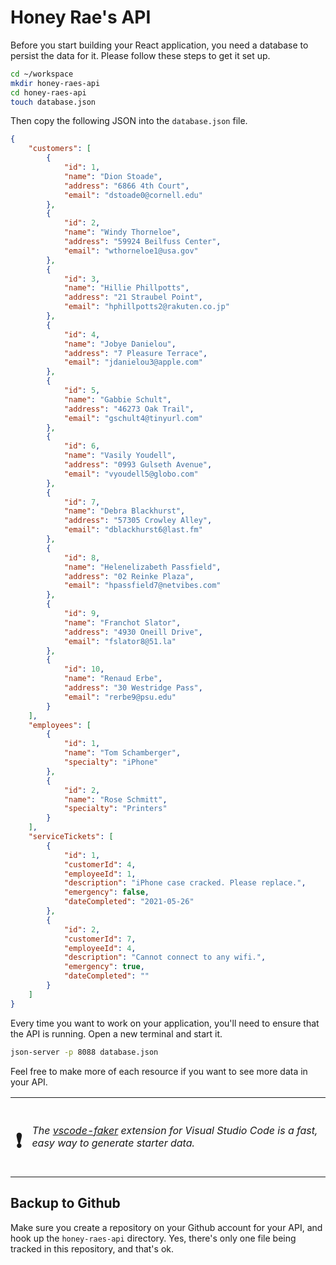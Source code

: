 # Honey Rae's API

Before you start building your React application, you need a database to persist the data for it. Please follow these steps to get it set up.

```sh
cd ~/workspace
mkdir honey-raes-api
cd honey-raes-api
touch database.json
```

Then copy the following JSON into the `database.json` file.

```json
{
    "customers": [
        {
            "id": 1,
            "name": "Dion Stoade",
            "address": "6866 4th Court",
            "email": "dstoade0@cornell.edu"
        },
        {
            "id": 2,
            "name": "Windy Thorneloe",
            "address": "59924 Beilfuss Center",
            "email": "wthorneloe1@usa.gov"
        },
        {
            "id": 3,
            "name": "Hillie Phillpotts",
            "address": "21 Straubel Point",
            "email": "hphillpotts2@rakuten.co.jp"
        },
        {
            "id": 4,
            "name": "Jobye Danielou",
            "address": "7 Pleasure Terrace",
            "email": "jdanielou3@apple.com"
        },
        {
            "id": 5,
            "name": "Gabbie Schult",
            "address": "46273 Oak Trail",
            "email": "gschult4@tinyurl.com"
        },
        {
            "id": 6,
            "name": "Vasily Youdell",
            "address": "0993 Gulseth Avenue",
            "email": "vyoudell5@globo.com"
        },
        {
            "id": 7,
            "name": "Debra Blackhurst",
            "address": "57305 Crowley Alley",
            "email": "dblackhurst6@last.fm"
        },
        {
            "id": 8,
            "name": "Helenelizabeth Passfield",
            "address": "02 Reinke Plaza",
            "email": "hpassfield7@netvibes.com"
        },
        {
            "id": 9,
            "name": "Franchot Slator",
            "address": "4930 Oneill Drive",
            "email": "fslator8@51.la"
        },
        {
            "id": 10,
            "name": "Renaud Erbe",
            "address": "30 Westridge Pass",
            "email": "rerbe9@psu.edu"
        }
    ],
    "employees": [
        {
            "id": 1,
            "name": "Tom Schamberger",
            "specialty": "iPhone"
        },
        {
            "id": 2,
            "name": "Rose Schmitt",
            "specialty": "Printers"
        }
    ],
    "serviceTickets": [
        {
            "id": 1,
            "customerId": 4,
            "employeeId": 1,
            "description": "iPhone case cracked. Please replace.",
            "emergency": false,
            "dateCompleted": "2021-05-26"
        },
        {
            "id": 2,
            "customerId": 7,
            "employeeId": 4,
            "description": "Cannot connect to any wifi.",
            "emergency": true,
            "dateCompleted": ""
        }
    ]
}
```

Every time you want to work on your application, you'll need to ensure that the API is running. Open a new terminal and start it.

```sh
json-server -p 8088 database.json
```

Feel free to make more of each resource if you want to see more data in your API.

| | |
|:---:|:---|
| <h1>&#x2757;</h1> |  _The [vscode-faker](https://marketplace.visualstudio.com/items?itemName=deerawan.vscode-faker) extension for Visual Studio Code is a fast, easy way to generate starter data._ |

## Backup to Github

Make sure you create a repository on your Github account for your API, and hook up the `honey-raes-api` directory. Yes, there's only one file being tracked in this repository, and that's ok.
